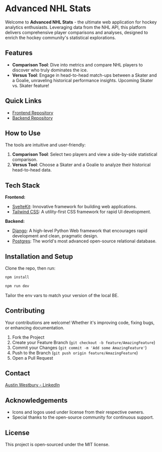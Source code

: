 # Advanced NHL Stats

Welcome to **Advanced NHL Stats** - the ultimate web application for hockey analytics enthusiasts. Leveraging data from the NHL API, this platform delivers comprehensive player comparisons and analyses, designed to enrich the hockey community's statistical explorations.

## Features

- **Comparison Tool**: Dive into metrics and compare NHL players to discover who truly dominates the ice.
- **Versus Tool**: Engage in head-to-head match-ups between a Skater and a Goalie, unraveling historical performance insights. Upcoming Skater vs. Skater feature!

## Quick Links

- [Frontend Repository](https://github.com/TrueAndTrue/nhl_stats)
- [Backend Repository](https://github.com/TrueAndTrue/nhl_stats_api)

## How to Use

The tools are intuitive and user-friendly:

1. **Comparison Tool**: Select two players and view a side-by-side statistical comparison.
2. **Versus Tool**: Choose a Skater and a Goalie to analyze their historical head-to-head data.

## Tech Stack

**Frontend:**
- [SvelteKit](https://kit.svelte.dev/): Innovative framework for building web applications.
- [Tailwind CSS](https://tailwindcss.com/): A utility-first CSS framework for rapid UI development.

**Backend:**
- [Django](https://www.djangoproject.com/): A high-level Python Web framework that encourages rapid development and clean, pragmatic design.
- [Postgres](https://www.postgresql.org/): The world's most advanced open-source relational database.

## Installation and Setup

Clone the repo, then run:

```sh
npm install
```

```sh
npm run dev
```

Tailor the env vars to match your version of the local BE.

## Contributing

Your contributions are welcome! Whether it's improving code, fixing bugs, or enhancing documentation.

1. Fork the Project
2. Create your Feature Branch (`git checkout -b feature/AmazingFeature`)
3. Commit your Changes (`git commit -m 'Add some AmazingFeature'`)
4. Push to the Branch (`git push origin feature/AmazingFeature`)
5. Open a Pull Request

## Contact

[Austin Westbury - LinkedIn](https://www.linkedin.com/in/austin-westbury/)

## Acknowledgements

- Icons and logos used under license from their respective owners.
- Special thanks to the open-source community for continuous support.

## License

This project is open-sourced under the MIT license.

